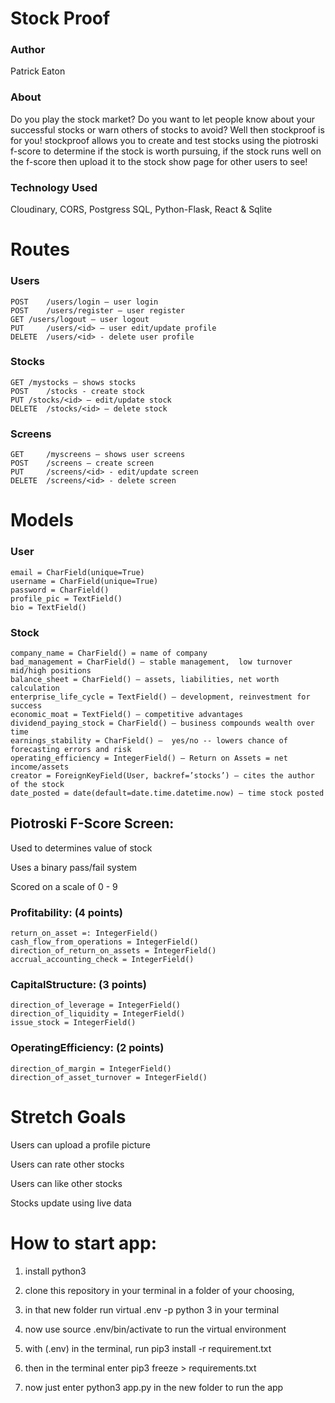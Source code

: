 # Stock Proof 

### Author
Patrick Eaton

### About
Do you play the stock market? Do you want to let people know about your successful stocks or warn others of stocks to avoid? Well then stockproof is for you! stockproof allows you to create and test stocks using the piotroski f-score to determine if the stock is worth pursuing, if the stock runs well on the f-score then upload it to the stock show page for other users to see!


### Technology Used
Cloudinary, CORS, Postgress SQL, Python-Flask, React & Sqlite

# Routes
### Users
	POST	/users/login – user login 
	POST	/users/register – user register
	GET	/users/logout – user logout
	PUT 	/users/<id> – user edit/update profile
	DELETE  /users/<id> - delete user profile

### Stocks
	GET	/mystocks – shows stocks
	POST	/stocks - create stock
	PUT	/stocks/<id> – edit/update stock 
	DELETE	/stocks/<id> – delete stock

### Screens
	GET 	/myscreens – shows user screens
	POST	/screens – create screen
	PUT 	/screens/<id> - edit/update screen
	DELETE	/screens/<id> - delete screen


# Models 
### User
	email = CharField(unique=True)
	username = CharField(unique=True)
	password = CharField()
	profile_pic = TextField()
	bio = TextField()

### Stock
	company_name = CharField() = name of company
	bad_management = CharField() – stable management,  low turnover mid/high positions
	balance_sheet = CharField() – assets, liabilities, net worth calculation	
	enterprise_life_cycle = TextField() – development, reinvestment for success		
	economic_moat = TextField() – competitive advantages	
	dividend_paying_stock = CharField() – business compounds wealth over time	
	earnings_stability = CharField() –  yes/no -- lowers chance of forecasting errors and risk	
	operating_efficiency = IntegerField() – Return on Assets = net income/assets
	creator = ForeignKeyField(User, backref=’stocks’) – cites the author of the stock
	date_posted = date(default=date.time.datetime.now) – time stock posted

## Piotroski F-Score Screen:  
Used to determines value of stock

Uses a binary pass/fail system 

Scored on a scale of 0 - 9

### Profitability: (4 points)
	return_on_asset =: IntegerField() 
	cash_flow_from_operations = IntegerField() 
	direction_of_return_on_assets = IntegerField() 
	accrual_accounting_check = IntegerField() 

### CapitalStructure: (3 points)
	direction_of_leverage = IntegerField() 
	direction_of_liquidity = IntegerField()  
	issue_stock = IntegerField()  	
	
### OperatingEfficiency: (2 points)
	direction_of_margin = IntegerField()  
	direction_of_asset_turnover = IntegerField()

# Stretch Goals
Users can upload a profile picture

Users can rate other stocks

Users can like other stocks

Stocks update using live data

# How to start app:
1) install python3
	
2) clone this repository in your terminal in a folder of your choosing, 
	
3) in that new folder run virtual .env -p python 3 in your terminal
	
4) now use source .env/bin/activate to run the virtual environment 

5) with (.env) in the terminal, run pip3 install -r requirement.txt 

6) then in the terminal enter pip3 freeze > requirements.txt 

7) now just enter python3 app.py in the new folder to run the app


